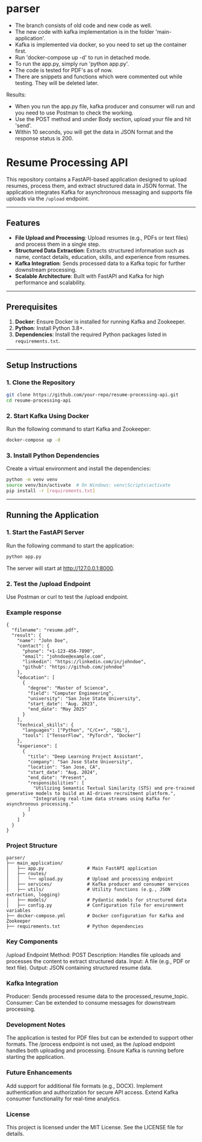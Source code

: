 # parser

- The branch consists of old code and new code as well.
- The new code with kafka implementation is in the folder 'main-application'.
- Kafka is implemented via docker, so you need to set up the container first.
- Run 'docker-compose up -d' to run in detached mode.
- To run the app.py, simply run 'python app.py'.
- The code is tested for PDF's as of now.
- There are snippets and functions which were commented out while testing. They will be deleted later.

Results:
- When you run the app.py file, kafka producer and consumer will run and you need to use Postman to check the working.
- Use the POST method and under Body section, upload your file and hit 'send'.
- Within 10 seconds, you will get the data in JSON format and the response status is 200.

# Resume Processing API

This repository contains a FastAPI-based application designed to upload resumes, process them, and extract structured data in JSON format. The application integrates Kafka for asynchronous messaging and supports file uploads via the `/upload` endpoint.

---

## Features

- **File Upload and Processing**: Upload resumes (e.g., PDFs or text files) and process them in a single step.
- **Structured Data Extraction**: Extracts structured information such as name, contact details, education, skills, and experience from resumes.
- **Kafka Integration**: Sends processed data to a Kafka topic for further downstream processing.
- **Scalable Architecture**: Built with FastAPI and Kafka for high performance and scalability.

---

## Prerequisites

1. **Docker**: Ensure Docker is installed for running Kafka and Zookeeper.
2. **Python**: Install Python 3.8+.
3. **Dependencies**: Install the required Python packages listed in `requirements.txt`.

---

## Setup Instructions

### 1. Clone the Repository
```bash
git clone https://github.com/your-repo/resume-processing-api.git
cd resume-processing-api
```
### 2. Start Kafka Using Docker
Run the following command to start Kafka and Zookeeper:
```bash
docker-compose up -d
```
### 3. Install Python Dependencies
Create a virtual environment and install the dependencies:
```bash
python -m venv venv
source venv/bin/activate  # On Windows: venv\Scripts\activate
pip install -r [requirements.txt]
```

---

## Running the Application

### 1. Start the FastAPI Server
Run the following command to start the application:
```bash
python app.py
```
The server will start at http://127.0.0.1:8000.
### 2. Test the /upload Endpoint
Use Postman or curl to test the /upload endpoint.

### Example response
```
{
  "filename": "resume.pdf",
  "result": {
    "name": "John Doe",
    "contact": {
      "phone": "+1-123-456-7890",
      "email": "johndoe@example.com",
      "linkedin": "https://linkedin.com/in/johndoe",
      "github": "https://github.com/johndoe"
    },
    "education": [
      {
        "degree": "Master of Science",
        "field": "Computer Engineering",
        "university": "San Jose State University",
        "start_date": "Aug. 2023",
        "end_date": "May 2025"
      }
    ],
    "technical_skills": {
      "languages": ["Python", "C/C++", "SQL"],
      "tools": ["TensorFlow", "PyTorch", "Docker"]
    },
    "experience": [
      {
        "title": "Deep Learning Project Assistant",
        "company": "San Jose State University",
        "location": "San Jose, CA",
        "start_date": "Aug. 2024",
        "end_date": "Present",
        "responsibilities": [
          "Utilizing Semantic Textual Similarity (STS) and pre-trained generative models to build an AI-driven recruitment platform.",
          "Integrating real-time data streams using Kafka for asynchronous processing."
        ]
      }
    ]
  }
}
```

### Project Structure
```
parser/
├── main_application/
│   ├── app.py                # Main FastAPI application
│   ├── routes/
│   │   └── upload.py         # Upload and processing endpoint
│   ├── services/             # Kafka producer and consumer services
│   ├── utils/                # Utility functions (e.g., JSON extraction, logging)
│   ├── models/               # Pydantic models for structured data
│   ├── config.py             # Configuration file for environment variables
├── docker-compose.yml        # Docker configuration for Kafka and Zookeeper
├── requirements.txt          # Python dependencies
```


### Key Components
/upload Endpoint
Method: POST
Description: Handles file uploads and processes the content to extract structured data.
Input: A file (e.g., PDF or text file).
Output: JSON containing structured resume data.

### Kafka Integration
Producer: Sends processed resume data to the processed_resume_topic.
Consumer: Can be extended to consume messages for downstream processing.

### Development Notes
The application is tested for PDF files but can be extended to support other formats.
The /process endpoint is not used, as the /upload endpoint handles both uploading and processing.
Ensure Kafka is running before starting the application.

### Future Enhancements
Add support for additional file formats (e.g., DOCX).
Implement authentication and authorization for secure API access.
Extend Kafka consumer functionality for real-time analytics.

### License
This project is licensed under the MIT License. See the LICENSE file for details.
